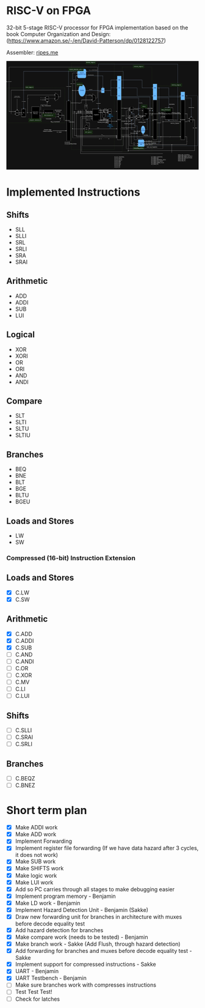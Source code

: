 # RISC-V on FPGA

32-bit 5-stage RISC-V processor for FPGA implementation based on the book Computer Organization and Design: (https://www.amazon.se/-/en/David-Patterson/dp/0128122757)

Assembler: [ripes.me](https://ripes.me/)

![alt text](image.png)

# Implemented Instructions
## Shifts
- SLL
- SLLI
- SRL
- SRLI
- SRA
- SRAI
## Arithmetic
- ADD
- ADDI
- SUB
- LUI
## Logical
- XOR
- XORI
- OR
- ORI
- AND
- ANDI
## Compare
- SLT
- SLTI
- SLTU
- SLTIU
## Branches
- BEQ
- BNE
- BLT
- BGE
- BLTU
- BGEU
## Loads and Stores
- LW
- SW
### Compressed (16-bit) Instruction Extension
## Loads and Stores
-[x] C.LW
-[x] C.SW
## Arithmetic
-[x] C.ADD
-[x] C.ADDI
-[x] C.SUB
-[ ] C.AND
-[ ] C.ANDI
-[ ] C.OR
-[ ] C.XOR
-[ ] C.MV
-[ ] C.LI
-[ ] C.LUI
## Shifts
-[ ] C.SLLI
-[ ] C.SRAI
-[ ] C.SRLI
## Branches
-[ ] C.BEQZ
-[ ] C.BNEZ

# Short term plan
- [x] Make ADDI work
- [x] Make ADD work
- [x] Implement Forwarding
- [x] Implement register file forwarding (If we have data hazard after 3 cycles, it does not work)
- [x] Make SUB work
- [x] Make SHIFTS work
- [x] Make logic work
- [x] Make LUI work
- [x] Add so PC carries through all stages to make debugging easier
- [x] Implement program memory - Benjamin
- [x] Make LD work - Benjamin
- [x] Implement Hazard Detection Unit - Benjamin (Sakke)
- [x] Draw new forwarding unit for branches in architecture with muxes before decode equality test
- [x] Add hazard detection for branches
- [x] Make compare work (needs to be tested) - Benjamin
- [x] Make branch work - Sakke (Add Flush, through hazard detection)
- [x] Add forwarding for branches and muxes before decode equality test - Sakke
- [x] Implement support for compressed instructions - Sakke
- [x] UART - Benjamin
- [x] UART Testbench - Benjamin
- [ ] Make sure branches work with compresses instructions
- [ ] Test Test Test!
- [ ] Check for latches